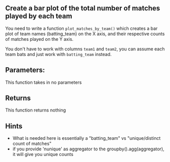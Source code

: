 ## Create a bar plot of the total number of matches played by each team

You need to write a function `plot_matches_by_team()` which creates a bar plot of team names (batting_team) on the X axis, and their respective counts of matches played on the Y axis.

You don't have to work with columns `team1` and `team2`, you can assume each team bats and just work with `batting_team` instead.

## Parameters:
This function takes in no parameters

## Returns
This function returns nothing

## Hints
- What is needed here is essentially a "batting_team" vs "unique/distinct count of matches"
- if you provide 'nunique' as aggregator to the groupby().agg(aggregator), it will give you unique counts